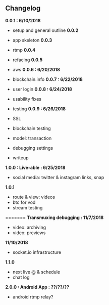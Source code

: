 ## Changelog

**0.0.1 : 6/10/2018**
 - setup and general outline
**0.0.2**
 - app skeleton
**0.0.3**
 - rtmp
**0.0.4**
 - refacing
**0.0.5**
 - aws
**0.0.6 : 6/20/2018**
 - blockchain.info
**0.0.7 : 6/22/2018**
 - user login
**0.0.8 : 6/24/2018**
 - usability fixes
 - testing
**0.0.9 : 6/26/2018**
 - SSL
 - blockchain testing
 - model: transaction

 - debugging settings
 - writeup

**1.0.0 : Live-able : 6/25/2018**
 - social media: twitter & instagram links, snap

**1.0.1**
 - route & view: videos
 - btc for vod
 - stream testing


=======
**Transmuxing debugging : 11/7/2018**
 - video: archiving
 - video: previews

**11/10/2018**
 - socket.io infrastructure
 

**1.1.0**
 - next live @ & schedule
 - chat log


**2.0.0 : Android App : ??/??/??**
 - android rtmp relay?